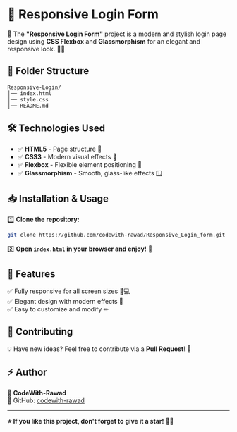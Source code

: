 # 🚀 Responsive Login Form

🔹 The **"Responsive Login Form"** project is a modern and stylish login page design using **CSS Flexbox** and **Glassmorphism** for an elegant and responsive look. 🎨✨

## 📁 Folder Structure

```
Responsive-Login/
│── index.html
│── style.css
│── README.md
```



## 🛠 **Technologies Used**
- ✅ **HTML5** - Page structure 📄  
- ✅ **CSS3** - Modern visual effects 🎨  
- ✅ **Flexbox** - Flexible element positioning 📏  
- ✅ **Glassmorphism** - Smooth, glass-like effects 🪟  

## 📥 **Installation & Usage**

1️⃣ **Clone the repository:**
```sh
git clone https://github.com/codewith-rawad/Responsive_Login_form.git
```
2️⃣ **Open `index.html` in your browser and enjoy!** 🚀

## 🎯 **Features**
✅ Fully responsive for all screen sizes 📱💻  
✅ Elegant design with modern effects 🎨  
✅ Easy to customize and modify ✏  

## 📌 **Contributing**
💡 Have new ideas? Feel free to contribute via a **Pull Request**! 🚀  

## ⚡ **Author**
👤 **CodeWith-Rawad**  
📌 GitHub: [codewith-rawad](https://github.com/codewith-rawad)  

---

**⭐ If you like this project, don't forget to give it a star!** 🌟😃


